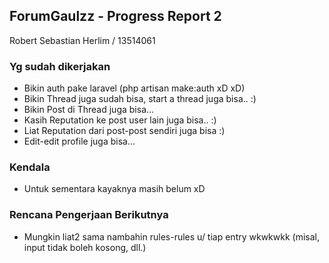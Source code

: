 ## ForumGaulzz - Progress Report 2
Robert Sebastian Herlim / 13514061

### Yg sudah dikerjakan
* Bikin auth pake laravel (php artisan make:auth xD xD)
* Bikin Thread juga sudah bisa, start a thread juga bisa.. :)
* Bikin Post di Thread juga bisa...
* Kasih Reputation ke post user lain juga bisa.. :)
* Liat Reputation dari post-post sendiri juga bisa :)
* Edit-edit profile juga bisa...

### Kendala
* Untuk sementara kayaknya masih belum xD

### Rencana Pengerjaan Berikutnya
* Mungkin liat2 sama nambahin rules-rules u/ tiap entry wkwkwkk (misal, input tidak boleh kosong, dll.)